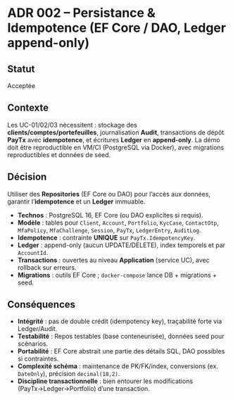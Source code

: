 # ADR 002 – Persistance & Idempotence (EF Core / DAO, Ledger append-only)

## Statut
Acceptée

## Contexte
Les UC-01/02/03 nécessitent : stockage des **clients/comptes/portefeuilles**, journalisation **Audit**, transactions de dépôt **PayTx** avec **idempotence**, et écritures **Ledger** en **append-only**. La démo doit être reproductible en VM/CI (PostgreSQL via Docker), avec migrations reproductibles et données de seed.

## Décision
Utiliser des **Repositories** (EF Core ou DAO) pour l’accès aux données, garantir l’**idempotence** et un **Ledger** immuable.

* **Technos** : PostgreSQL 16, EF Core (ou DAO explicites si requis).
* **Modèle** : tables pour `Client`, `Account`, `Portfolio`, `KycCase`, `ContactOtp`, `MfaPolicy`, `MfaChallenge`, `Session`, `PayTx`, `LedgerEntry`, `AuditLog`.
* **Idempotence** : contrainte **UNIQUE** sur `PayTx.IdempotencyKey`.
* **Ledger** : append-only (aucun UPDATE/DELETE), index temporels et par `AccountId`.
* **Transactions** : ouvertes au niveau **Application** (service UC), avec rollback sur erreurs.
* **Migrations** : outils EF Core ; `docker-compose` lance DB + migrations + seed.

## Conséquences
*  **Intégrité** : pas de double crédit (idempotency key), traçabilité forte via Ledger/Audit.
*  **Testabilité** : Repos testables (base conteneurisée), données seed pour scénarios.
*  **Portabilité** : EF Core abstrait une partie des détails SQL, DAO possibles si contraintes.
*  **Complexité schéma** : maintenance de PK/FK/index, conversions (ex. `DateOnly`), précision `decimal(18,2)`.
*  **Discipline transactionnelle** : bien entourer les modifications (PayTx→Ledger→Portfolio) d’une transaction.
